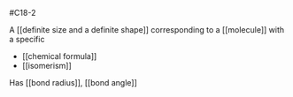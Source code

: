 #C18-2 

A [[definite size and a definite shape]] corresponding to a [[molecule]] with a specific 
- [[chemical formula]]
- [[isomerism]]

Has [[bond radius]], [[bond angle]]